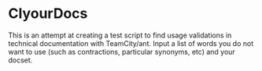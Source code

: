 # CIyourDocs
This is an attempt at creating a test script to find usage validations in technical documentation with TeamCity/ant. Input a list of words you do not want to use (such as contractions, particular synonyms, etc) and your docset.
